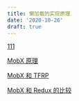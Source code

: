 ```yaml
---
title: 懒加载的实现原理
date: '2020-10-26'
draft: true
---
```


[111](https://github.com/sorrycc/blog/issues/2)

[MobX 原理](https://github.com/sorrycc/blog/issues/3)

[MobX 和 TFRP](https://github.com/sorrycc/blog/issues/4)

[MobX 和 Redux 的比较](https://github.com/sorrycc/blog/issues/5)
